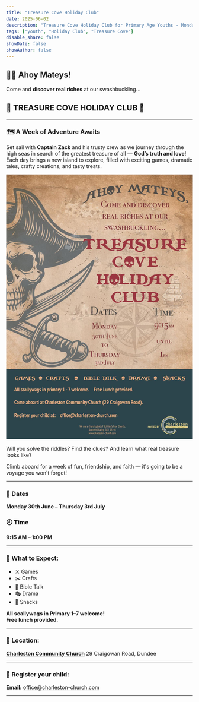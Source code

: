 ```yaml
---
title: "Treasure Cove Holiday Club"
date: 2025-06-02
description: "Treasure Cove Holiday Club for Primary Age Youths - Monday 30th June – Thursday 3rd July, 2025"
tags: ["youth", "Holiday Club", "Treasure Cove"]
disable_share: false
showDate: false
showAuthor: false
---
```


## 🏴‍☠️ Ahoy Mateys!

<p>Come and <strong>discover real riches</strong> at our swashbuckling...</p>

## 💎 TREASURE COVE HOLIDAY CLUB 💎

---

### 🗺️ A Week of Adventure Awaits

Set sail with **Captain Zack** and his trusty crew as we journey through the high seas in search of the greatest treasure of all — **God’s truth and love**! Each day brings a new island to explore, filled with exciting games, dramatic tales, crafty creations, and tasty treats.

![Treasure Cove Holiday Club](../holiday-club-2025/tcholidayclub.jpg)

Will you solve the riddles? Find the clues? And learn what real treasure looks like?

Climb aboard for a week of fun, friendship, and faith — it's going to be a voyage you won’t forget!

---

### 📅 Dates
**Monday 30th June – Thursday 3rd July**  
### 🕘 Time
**9:15 AM – 1:00 PM**

---

### 🎉 What to Expect:
- ⚔️ Games  
- ✂️ Crafts  
- 📖 Bible Talk  
- 🎭 Drama  
- 🍪 Snacks  

**All scallywags in Primary 1–7 welcome!**  
**Free lunch provided.**

---

### 📍 Location:
[**Charleston Community Church**](../../../contact/#charleston-community-church)
29 Craigowan Road, Dundee

---

### 📧 Register your child:
**Email:** [office@charleston-church.com](mailto:office@charleston-church.com)

---
